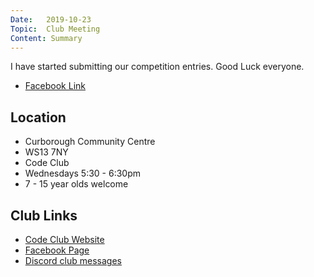 ```yaml
---
Date:   2019-10-23
Topic:  Club Meeting
Content: Summary
---
```

I have started submitting our competition entries. Good Luck everyone.

* [Facebook Link](https://www.facebook.com/1481985248595237/posts/2327510107376076/)

## Location

* Curborough Community Centre
* WS13 7NY
* Code Club
* Wednesdays 5:30 - 6:30pm
* 7 - 15 year olds welcome

## Club Links

* [Code Club Website](https://lichfield-code-club.github.io/)
* [Facebook Page](https://www.facebook.com/LichfieldCoders)
* [Discord club messages](https://discord.gg/szz6xGK)
